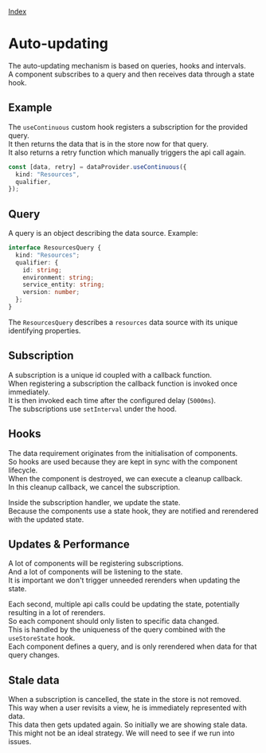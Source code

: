 [Index](./index.md)

# Auto-updating

The auto-updating mechanism is based on queries, hooks and intervals.  
A component subscribes to a query and then receives data through a state hook.

## Example

The `useContinuous` custom hook registers a subscription for the provided query.  
It then returns the data that is in the store now for that query.  
It also returns a retry function which manually triggers the api call again.

```typescript
const [data, retry] = dataProvider.useContinuous({
  kind: "Resources",
  qualifier,
});
```

## Query

A query is an object describing the data source.
Example:

```typescript
interface ResourcesQuery {
  kind: "Resources";
  qualifier: {
    id: string;
    environment: string;
    service_entity: string;
    version: number;
  };
}
```

The `ResourcesQuery` describes a `resources` data source with its unique identifying properties.

## Subscription

A subscription is a unique id coupled with a callback function.  
When registering a subscription the callback function is invoked once immediately.  
It is then invoked each time after the configured delay (`5000ms`).  
The subscriptions use `setInterval` under the hood.

## Hooks

The data requirement originates from the initialisation of components.  
So hooks are used because they are kept in sync with the component lifecycle.  
When the component is destroyed, we can execute a cleanup callback.  
In this cleanup callback, we cancel the subscription.

Inside the subscription handler, we update the state.  
Because the components use a state hook, they are notified and rerendered with the updated state.

## Updates & Performance

A lot of components will be registering subscriptions.  
And a lot of components will be listening to the state.  
It is important we don't trigger unneeded rerenders when updating the state.

Each second, multiple api calls could be updating the state, potentially resulting in a lot of rerenders.  
So each component should only listen to specific data changed.  
This is handled by the uniqueness of the query combined with the `useStoreState` hook.  
Each component defines a query, and is only rerendered when data for that query changes.

## Stale data

When a subscription is cancelled, the state in the store is not removed.  
This way when a user revisits a view, he is immediately represented with data.  
This data then gets updated again. So initially we are showing stale data.  
This might not be an ideal strategy. We will need to see if we run into issues.
